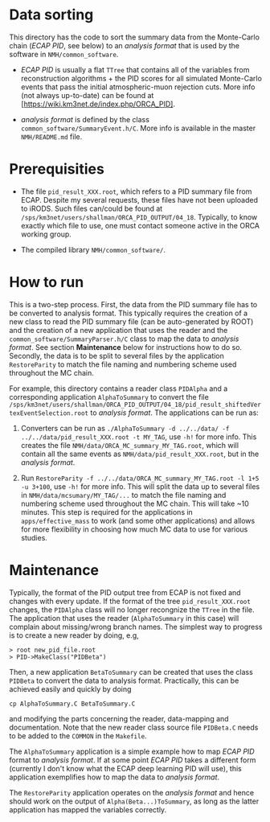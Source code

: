Data sorting
============
This directory has the code to sort the summary data from the Monte-Carlo chain (*ECAP PID*, see below) to an *analysis format* that is used by the software in `NMH/common_software`.

* *ECAP PID* is usually a flat `TTree` that contains all of the variables from reconstruction algorithms + the PID scores for all simulated Monte-Carlo events that pass the initial atmospheric-muon rejection cuts. More info (not always up-to-date) can be found at [https://wiki.km3net.de/index.php/ORCA_PID]. 

* *analysis format* is defined by the class `common_software/SummaryEvent.h/C`. More info is available in the master `NMH/README.md` file.

Prerequisities
==============
* The file `pid_result_XXX.root`, which refers to a PID summary file from ECAP. Despite my several requests, these files have not been uploaded to iRODS. Such files can/could be found at `/sps/km3net/users/shallman/ORCA_PID_OUTPUT/04_18`. Typically, to know exactly which file to use, one must contact someone active in the ORCA working group.

* The compiled library `NMH/common_software/`.

How to run
==========

This is a two-step process. First, the data from the PID summary file has to be converted to analysis format. This typically requires the creation of a new class to read the PID summary file (can be auto-generated by ROOT) and the creation of a new application that uses the reader and the `common_software/SummaryParser.h/C` class to map the data to *analysis format*. See section **Maintenance** below for instructions how to do so. Secondly, the data is to be split to several files by the application `RestoreParity` to match the file naming and numbering scheme used throughout the MC chain.

For example, this directory contains a reader class `PIDAlpha` and a corresponding application `AlphaToSummary` to convert the file `/sps/km3net/users/shallman/ORCA_PID_OUTPUT/04_18/pid_result_shiftedVertexEventSelection.root` to *analysis format*. The applications can be run as:

1. Converters can be run as `./AlphaToSummary -d ../../data/ -f ../../data/pid_result_XXX.root -t MY_TAG`, use `-h!` for more info. This creates the file `NMH/data/ORCA_MC_summary_MY_TAG.root`, which will contain all the same events as `NMH/data/pid_result_XXX.root`, but in the *analysis format*.
   
2. Run `RestoreParity -f ../../data/ORCA_MC_summary_MY_TAG.root -l 1+5 -u 3+100`, use `-h!` for more info. This will split the data up to several files in `NMH/data/mcsumary/MY_TAG/...` to match the file naming and numbering scheme used throughout the MC chain. This will take ~10 minutes. This step is required for the applications in `apps/effective_mass` to work (and some other applications) and allows for more flexibility in choosing how much MC data to use for various studies.

Maintenance
===========

Typically, the format of the PID output tree from ECAP is not fixed and changes with every update. If the format of the tree `pid_result_XXX.root` changes, the `PIDAlpha` class will no longer recongnize the `TTree` in the file. The application that uses the reader (`AlphaToSummary` in this case) will complain about missing/wrong branch names. The simplest way to progress is to create a new reader by doing, e.g,
```
> root new_pid_file.root
> PID->MakeClass("PIDBeta")
```
Then, a new application `BetaToSummary` can be created that uses the class `PIDBeta` to convert the data to analysis format. Practically, this can be achieved easily and quickly by doing
```
cp AlphaToSummary.C BetaToSummary.C
```
and modifying the parts concerning the reader, data-mapping and documentation. Note that the new reader class source file `PIDBeta.C` needs to be added to the `COMMON` in the `Makefile`.

The `AlphaToSummary` application is a simple example how to map *ECAP PID* format to *analysis format*. If at some point *ECAP PID* takes a different form (currently I don't know what the ECAP deep learning PID will use), this application exemplifies how to map the data to *analysis format*.

The `RestoreParity` application operates on the *analysis format* and hence should work on the output of `Alpha(Beta...)ToSummary`, as long as the latter application has mapped the variables correctly.

